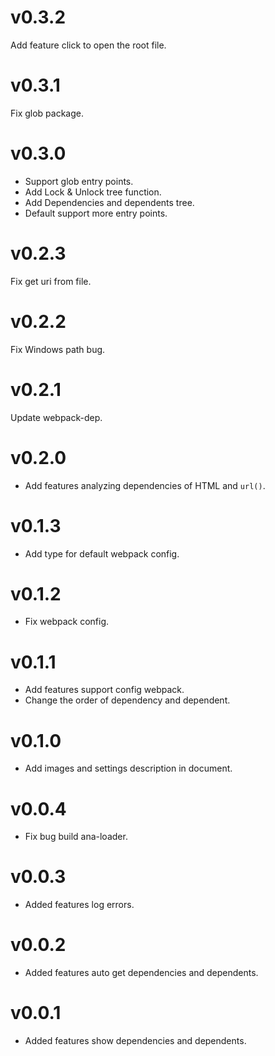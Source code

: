 # v0.3.2

Add feature click to open the root file.

# v0.3.1

Fix glob package.

# v0.3.0

- Support glob entry points.
- Add Lock & Unlock tree function.
- Add Dependencies and dependents tree.
- Default support more entry points.

# v0.2.3

Fix get uri from file.

# v0.2.2

Fix Windows path bug.

# v0.2.1

Update webpack-dep.

# v0.2.0

- Add features analyzing dependencies of HTML and `url()`.

# v0.1.3

- Add type for default webpack config.

# v0.1.2

- Fix webpack config.

# v0.1.1

- Add features support config webpack.
- Change the order of dependency and dependent.

# v0.1.0

- Add images and settings description in document.

# v0.0.4

- Fix bug build ana-loader.

# v0.0.3

- Added features log errors.

# v0.0.2

- Added features auto get dependencies and dependents.

# v0.0.1

- Added features show dependencies and dependents.
